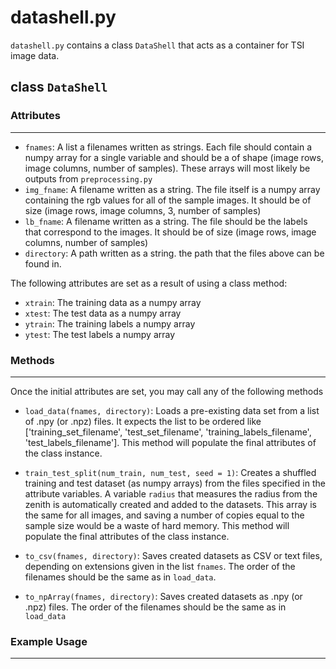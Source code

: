 # datashell.py

`datashell.py` contains a class `DataShell` that acts as a container for TSI image data.

## class `DataShell`

### Attributes
---
- `fnames`: A list a filenames written as strings. Each file should contain a numpy array for a single variable and should be a of shape (image rows, image columns, number of samples). These arrays will most likely be outputs from `preprocessing.py`
- `img_fname`: A filename written as a string. The file itself is a numpy array containing the rgb values for all of the sample images. It should be of size (image rows, image columns, 3, number of samples)
- `lb_fname`: A filename written as a string. The file should be the labels that correspond to the images. It should be of size (image rows, image columns, number of samples)
- `directory`: A path written as a string. the path that the files above can be found in.

The following attributes are set as a result of using a class method:

- `xtrain`: The training data as a numpy array
- `xtest`: The test data as a numpy array
- `ytrain`: The training labels a numpy array
- `ytest`: The test labels a numpy array

### Methods
---

Once the initial attributes are set, you may call any of the following methods


- `load_data(fnames, directory)`: Loads a pre-existing data set from a list of .npy (or .npz) files. It expects the list to be ordered like ['training_set_filename', 'test_set_filename', 'training_labels_filename', 'test_labels_filename']. This method will populate the final attributes of the class instance.

- `train_test_split(num_train, num_test, seed = 1)`: Creates a shuffled training and test dataset (as numpy arrays) from the files specified in the attribute variables. A variable `radius` that measures the radius from the zenith is automatically created and added to the datasets. This array is the same for all images, and saving a number of copies equal to the sample size would be a waste of hard memory. This method will populate the final attributes of the class instance. 

- `to_csv(fnames, directory)`: Saves created datasets as CSV or text files, depending on extensions given in the list `fnames`. The order of the filenames should be the same as in `load_data`.

-  `to_npArray(fnames, directory)`: Saves created datasets as .npy (or .npz) files. The order of the filenames should be the same as in `load_data`

### Example Usage
---

<TODO>